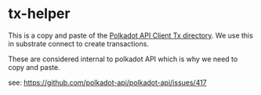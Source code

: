 # tx-helper

This is a copy and paste of the [Polkadot API Client Tx directory](https://github.com/polkadot-api/polkadot-api/tree/df5c969a1c73fa381aaf71f72e8c52e64c788b36/packages/client/src/tx). We use this in substrate connect to create transactions.

These are considered internal to polkadot API which is why we need to copy and paste.

see: https://github.com/polkadot-api/polkadot-api/issues/417

